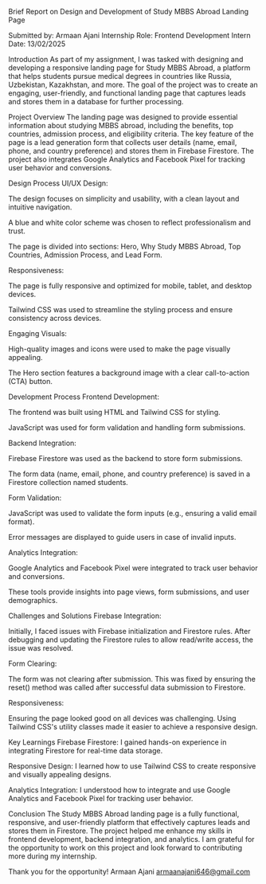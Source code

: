 Brief Report on Design and Development of Study MBBS Abroad Landing Page

Submitted by: Armaan Ajani
Internship Role: Frontend  Development Intern
Date: 13/02/2025

Introduction
As part of my assignment, I was tasked with designing and developing a responsive landing page for Study MBBS Abroad, a platform that helps students pursue medical degrees in countries like Russia, Uzbekistan, Kazakhstan, and more. The goal of the project was to create an engaging, user-friendly, and functional landing page that captures leads and stores them in a database for further processing.

Project Overview
The landing page was designed to provide essential information about studying MBBS abroad, including the benefits, top countries, admission process, and eligibility criteria. The key feature of the page is a lead generation form that collects user details (name, email, phone, and country preference) and stores them in Firebase Firestore. The project also integrates Google Analytics and Facebook Pixel for tracking user behavior and conversions.

Design Process
UI/UX Design:

The design focuses on simplicity and usability, with a clean layout and intuitive navigation.

A blue and white color scheme was chosen to reflect professionalism and trust.

The page is divided into sections: Hero, Why Study MBBS Abroad, Top Countries, Admission Process, and Lead Form.

Responsiveness:

The page is fully responsive and optimized for mobile, tablet, and desktop devices.

Tailwind CSS was used to streamline the styling process and ensure consistency across devices.

Engaging Visuals:

High-quality images and icons were used to make the page visually appealing.

The Hero section features a background image with a clear call-to-action (CTA) button.

Development Process
Frontend Development:

The frontend was built using HTML and Tailwind CSS for styling.

JavaScript was used for form validation and handling form submissions.

Backend Integration:

Firebase Firestore was used as the backend to store form submissions.

The form data (name, email, phone, and country preference) is saved in a Firestore collection named students.

Form Validation:

JavaScript was used to validate the form inputs (e.g., ensuring a valid email format).

Error messages are displayed to guide users in case of invalid inputs.

Analytics Integration:

Google Analytics and Facebook Pixel were integrated to track user behavior and conversions.

These tools provide insights into page views, form submissions, and user demographics.

Challenges and Solutions
Firebase Integration:

Initially, I faced issues with Firebase initialization and Firestore rules. After debugging and updating the Firestore rules to allow read/write access, the issue was resolved.

Form Clearing:

The form was not clearing after submission. This was fixed by ensuring the reset() method was called after successful data submission to Firestore.

Responsiveness:

Ensuring the page looked good on all devices was challenging. Using Tailwind CSS's utility classes made it easier to achieve a responsive design.

Key Learnings
Firebase Firestore: I gained hands-on experience in integrating Firestore for real-time data storage.

Responsive Design: I learned how to use Tailwind CSS to create responsive and visually appealing designs.

Analytics Integration: I understood how to integrate and use Google Analytics and Facebook Pixel for tracking user behavior.

Conclusion
The Study MBBS Abroad landing page is a fully functional, responsive, and user-friendly platform that effectively captures leads and stores them in Firestore. The project helped me enhance my skills in frontend development, backend integration, and analytics. I am grateful for the opportunity to work on this project and look forward to contributing more during my internship.

Thank you for the opportunity!
Armaan Ajani
armaanajani646@gmail.com
